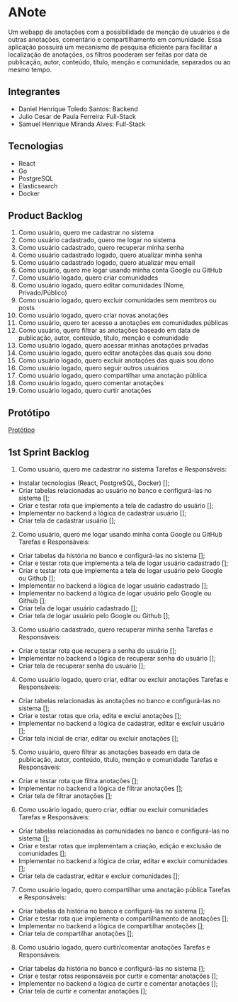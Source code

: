 # ANote
Um webapp de anotações com a possibilidade de menção de usuários e de outras anotações, comentário e compartilhamento em comunidade. Essa aplicação possuirá um mecanismo de pesquisa eficiente para facilitar a localização de anotações, os filtros pooderam ser feitas por data de publicação, autor, conteúdo, título, menção e comunidade, separados ou ao mesmo tempo.

## Integrantes
- Daniel Henrique Toledo Santos: Backend
- Julio Cesar de Paula Ferreira: Full-Stack
- Samuel Henrique Miranda Alves: Full-Stack

## Tecnologias
- React
- Go
- PostgreSQL
- Elasticsearch
- Docker

## Product Backlog

1. Como usuário, quero me cadastrar no sistema
3. Como usuário cadastrado, quero me logar no sistema
4. Como usuário cadastrado, quero recuperar minha senha
5. Como usuário cadastrado logado, quero atualizar minha senha
6. Como usuário cadastrado logado, quero atualizar meu email
7. Como usuário, quero me logar usando minha conta Google ou GitHub
8. Como usuário logado, quero criar comunidades
9. Como usuário logado, quero editar comunidades (Nome, Privado/Público)
10. Como usuário logado, quero excluir comunidades sem membros ou posts
11. Como usuário logado, quero criar novas anotações
12. Como usuário, quero ter acesso a anotações em comunidades públicas
13. Como usuário, quero filtrar as anotações baseado em data de publicação, autor, conteúdo, título, menção e comunidade
14. Como usuário logado, quero acessar minhas anotações privadas
15. Como usuário logado, quero editar anotações das quais sou dono
16. Como usuário logado, quero excluir anotações das quais sou dono
17. Como usuário logado, quero seguir outros usuários
18. Como usuário logado, quero compartilhar uma anotação pública
19. Como usuário logado, quero comentar anotações
20. Como usuário logado, quero curtir anotações

## Protótipo

<a href="https://www.figma.com/file/Xcmx6LAl2FMChm8Mb5psoX/ANote?type=design&node-id=0%3A1&mode=design&t=iqdVrLYjdwgdlkHh-1">Protótipo</a>

## 1st Sprint Backlog
1. Como usuário, quero me cadastrar no sistema
Tarefas e Responsáveis:
  - Instalar tecnologias (React, PostgreSQL, Docker) [];
  - Criar tabelas relacionadas ao usuário no banco e configurá-las no sistema [];
  - Criar e testar rota que implementa a tela de cadastro do usuário [];
  - Implementar no backend a lógica de cadastrar usuário [];
  - Criar tela de cadastrar usuário [];

2. Como usuário, quero me logar usando minha conta Google ou GitHub
Tarefas e Responsáveis:
  - Criar tabelas da história no banco e configurá-las no sistema [];
  - Criar e testar rota que implementa a tela de logar usuário cadastrado [];
  - Criar e testar rota que implementa a tela de logar usuário pelo Google ou Github [];
  - Implementar no backend a lógica de logar usuário cadastrado [];
  - Implementar no backend a lógica de logar usuário pelo Google ou Github [];
  - Criar tela de logar usuário cadastrado [];
  - Criar tela de logar usuário pelo Google ou Github [];

3. Como usuário cadastrado, quero recuperar minha senha
Tarefas e Responsáveis:
  - Criar e testar rota que recupera a senha do usuário [];
  - Implementar no backend a lógica de recuperar senha do usuário [];
  - Criar tela de recuperar senha do usuário [];

4. Como usuário logado, quero criar, editar ou excluir anotações
Tarefas e Responsáveis:
  - Criar tabelas relacionadas às anotações no banco e configurá-las no sistema [];
  - Criar e testar rotas que cria, edita e exclui anotações [];
  - Implementar no backend a lógica de cadastrar, editar e excluir usuário [];
  - Criar tela inicial de criar, editar ou excluir anotações [];

5. Como usuário, quero filtrar as anotações baseado em data de publicação, autor, conteúdo, título, menção e comunidade
Tarefas e Responsáveis:
  - Criar e testar rota que filtra anotações [];
  - Implementar no backend a lógica de filtrar anotações [];
  - Criar tela de filtrar anotações [];

6. Como usuário logado, quero criar, edtiar ou excluir comunidades
Tarefas e Responsáveis:
  - Criar tabelas relacionadas às comunidades no banco e configurá-las no sistema [];
  - Criar e testar rotas que implementam a criação, edição e exclusão de comunidades [];
  - Implementar no backend a lógica de criar, editar e excluir comunidades [];
  - Criar tela de cadastrar, editar e excluir comunidades [];

7. Como usuário logado, quero compartilhar uma anotação pública
Tarefas e Responsáveis:
  - Criar tabelas da história no banco e configurá-las no sistema [];
  - Criar e testar rota que implementa o compartilhamento de anotações [];
  - Implementar no backend a lógica de compartilhar anotações [];
  - Criar tela de compartilhar anotações [];

8. Como usuário logado, quero curtir/comentar anotações
Tarefas e Responsáveis:
  - Criar tabelas da história no banco e configurá-las no sistema [];
  - Criar e testar rotas responsáveis por curtir e comentar anotações [];
  - Implementar no backend a lógica de curtir e comentar anotações [];
  - Criar tela de curtir e comentar anotações [];
